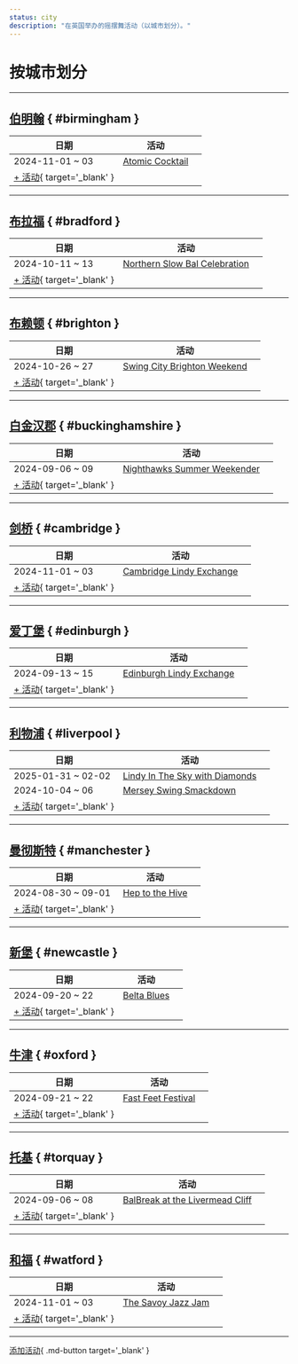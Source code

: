 ```yaml
---
status: city
description: "在英国举办的摇摆舞活动（以城市划分）。"
---
```


# 按城市划分

---

## <a id=birmingham></a>[伯明翰](#birmingham) { #birmingham }

| 日期 | 活动 | |
| --- | --- | --- |
| 2024-11-01 ~ 03 | [Atomic Cocktail](atomic-cocktail-2024.md) |  |
| [+ 活动](https://github.com/swingdance/events/issues/new?assignees=&labels=add+event&projects=&template=02-add_entity.yml&title=%5B2025%2Fuk%5D%20%3CName%3E&region=uk&province=Birmingham&city=Birmingham&org_id=&date_starts=2025-&date_ends=2025-){ target='_blank' }

---

## <a id=bradford></a>[布拉福](#bradford) { #bradford }

| 日期 | 活动 | |
| --- | --- | --- |
| 2024-10-11 ~ 13 | [Northern Slow Bal Celebration](northern-slow-bal-celebration-2024.md) |  |
| [+ 活动](https://github.com/swingdance/events/issues/new?assignees=&labels=add+event&projects=&template=02-add_entity.yml&title=%5B2025%2Fuk%5D%20%3CName%3E&region=uk&province=Bradford&city=Bradford&org_id=&date_starts=2025-&date_ends=2025-){ target='_blank' }

---

## <a id=brighton></a>[布赖顿](#brighton) { #brighton }

| 日期 | 活动 | |
| --- | --- | --- |
| 2024-10-26 ~ 27 | [Swing City Brighton Weekend](swing-city-brighton-weekend-2024.md) |  |
| [+ 活动](https://github.com/swingdance/events/issues/new?assignees=&labels=add+event&projects=&template=02-add_entity.yml&title=%5B2025%2Fuk%5D%20%3CName%3E&region=uk&province=Brighton&city=Brighton&org_id=&date_starts=2025-&date_ends=2025-){ target='_blank' }

---

## <a id=buckinghamshire></a>[白金汉郡](#buckinghamshire) { #buckinghamshire }

| 日期 | 活动 | |
| --- | --- | --- |
| 2024-09-06 ~ 09 | [Nighthawks Summer Weekender](nighthawks-summer-weekender-2024.md) |  |
| [+ 活动](https://github.com/swingdance/events/issues/new?assignees=&labels=add+event&projects=&template=02-add_entity.yml&title=%5B2025%2Fuk%5D%20%3CName%3E&region=uk&province=Buckinghamshire&city=Buckinghamshire&org_id=&date_starts=2025-&date_ends=2025-){ target='_blank' }

---

## <a id=cambridge></a>[剑桥](#cambridge) { #cambridge }

| 日期 | 活动 | |
| --- | --- | --- |
| 2024-11-01 ~ 03 | [Cambridge Lindy Exchange](cambridge-lindy-exchange-2024.md) |  |
| [+ 活动](https://github.com/swingdance/events/issues/new?assignees=&labels=add+event&projects=&template=02-add_entity.yml&title=%5B2025%2Fuk%5D%20%3CName%3E&region=uk&province=Cambridge&city=Cambridge&org_id=&date_starts=2025-&date_ends=2025-){ target='_blank' }

---

## <a id=edinburgh></a>[爱丁堡](#edinburgh) { #edinburgh }

| 日期 | 活动 | |
| --- | --- | --- |
| 2024-09-13 ~ 15 | [Edinburgh Lindy Exchange](edinburgh-lindy-exchange-2024.md) |  |
| [+ 活动](https://github.com/swingdance/events/issues/new?assignees=&labels=add+event&projects=&template=02-add_entity.yml&title=%5B2025%2Fuk%5D%20%3CName%3E&region=uk&province=Edinburgh&city=Edinburgh&org_id=&date_starts=2025-&date_ends=2025-){ target='_blank' }

---

## <a id=liverpool></a>[利物浦](#liverpool) { #liverpool }

| 日期 | 活动 | |
| --- | --- | --- |
| 2025-01-31 ~ 02-02 | [Lindy In The Sky with Diamonds](lindy-in-the-sky-with-diamonds-2025.md) |  |
| 2024-10-04 ~ 06 | [Mersey Swing Smackdown](mersey-swing-smackdown-2024.md) |  |
| [+ 活动](https://github.com/swingdance/events/issues/new?assignees=&labels=add+event&projects=&template=02-add_entity.yml&title=%5B2025%2Fuk%5D%20%3CName%3E&region=uk&province=Liverpool&city=Liverpool&org_id=&date_starts=2025-&date_ends=2025-){ target='_blank' }

---

## <a id=manchester></a>[曼彻斯特](#manchester) { #manchester }

| 日期 | 活动 | |
| --- | --- | --- |
| 2024-08-30 ~ 09-01 | [Hep to the Hive](hep-to-the-hive-2024.md) |  |
| [+ 活动](https://github.com/swingdance/events/issues/new?assignees=&labels=add+event&projects=&template=02-add_entity.yml&title=%5B2025%2Fuk%5D%20%3CName%3E&region=uk&province=Manchester&city=Manchester&org_id=&date_starts=2025-&date_ends=2025-){ target='_blank' }

---

## <a id=newcastle></a>[新堡](#newcastle) { #newcastle }

| 日期 | 活动 | |
| --- | --- | --- |
| 2024-09-20 ~ 22 | [Belta Blues](belta-blues-2024.md) |  |
| [+ 活动](https://github.com/swingdance/events/issues/new?assignees=&labels=add+event&projects=&template=02-add_entity.yml&title=%5B2025%2Fuk%5D%20%3CName%3E&region=uk&province=Newcastle&city=Newcastle&org_id=&date_starts=2025-&date_ends=2025-){ target='_blank' }

---

## <a id=oxford></a>[牛津](#oxford) { #oxford }

| 日期 | 活动 | |
| --- | --- | --- |
| 2024-09-21 ~ 22 | [Fast Feet Festival](fast-feet-festival-2024.md) |  |
| [+ 活动](https://github.com/swingdance/events/issues/new?assignees=&labels=add+event&projects=&template=02-add_entity.yml&title=%5B2025%2Fuk%5D%20%3CName%3E&region=uk&province=Oxford&city=Oxford&org_id=&date_starts=2025-&date_ends=2025-){ target='_blank' }

---

## <a id=torquay></a>[托基](#torquay) { #torquay }

| 日期 | 活动 | |
| --- | --- | --- |
| 2024-09-06 ~ 08 | [BalBreak at the Livermead Cliff](bal-break-at-the-livermead-cliff-2024.md) |  |
| [+ 活动](https://github.com/swingdance/events/issues/new?assignees=&labels=add+event&projects=&template=02-add_entity.yml&title=%5B2025%2Fuk%5D%20%3CName%3E&region=uk&province=Torquay&city=Torquay&org_id=&date_starts=2025-&date_ends=2025-){ target='_blank' }

---

## <a id=watford></a>[和福](#watford) { #watford }

| 日期 | 活动 | |
| --- | --- | --- |
| 2024-11-01 ~ 03 | [The Savoy Jazz Jam](the-savoy-jazz-jam-2024.md) |  |
| [+ 活动](https://github.com/swingdance/events/issues/new?assignees=&labels=add+event&projects=&template=02-add_entity.yml&title=%5B2025%2Fuk%5D%20%3CName%3E&region=uk&province=Watford&city=Watford&org_id=&date_starts=2025-&date_ends=2025-){ target='_blank' }

---

[添加活动](https://github.com/swingdance/events/issues/new?assignees=&labels=add+event&projects=&template=02-add_entity.yml&title=%5Buk%5D%20%3CName%3E&region=uk&province=&city=&org_id=2025){ .md-button target='_blank' }
